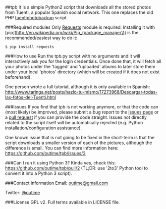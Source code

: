 ##tpb
It is a simple Python2 script that downloads all the stored photos from Tuenti, a popular Spanish social network. This one replaces the old PHP [tuentiphotobackup](https://github.com/outime/tuentiphotobackup) script.

###Required modules
Only [Requests](http://docs.python-requests.org/) module is required. Installing it with [pip](http://en.wikipedia.org/wiki/Pip_(package_manager\)) is the recommended/easiest way to do it: 

	$ pip install requests

###How to use
Run the tpb.py script with no arguments and it will interactively ask you for the login credentials. Once done that, it will fetch all your photos under the 'tagged' and 'uploaded' albums to later store them under your local 'photos' directory (which will be created if it does not exist beforehand).

One person wrote a full tutorial, although it is only available in Spanish: http://www.taringa.net/posts/hazlo-tu-mismo/17273968/Descargar-todas-las-fotos-del-Tuenti.html

###Issues
If you find that tpb is not working anymore, or that the code can (most likely) be improved, please submit a bug report to the [Issues page](https://github.com/outime/tpb/issues) or a [pull request](https://github.com/outime/tpb/pulls) if you can provide the code straight. Issues not directly related to the script itself will be automatically rejected (e.g. Python installation/configuration assistance).

One known issue that is not going to be fixed in the short-term is that the script downloads a smaller version of each of the pictures, although the difference is small. You can find more information here: https://github.com/outime/tpb/issues/3

###Can I run it using Python 3?
Kinda yes, check this: https://github.com/outime/tpb/pull/2 (TL;DR: use '2to3' Python tool to convert it into a Python 3 script).

###Contact information
Email: outime@gmail.com

Twitter: [@outime](http://twitter.com/outime)

###License
GPL v2. Full terms available in LICENSE file.
